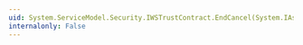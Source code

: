 ```yaml
---
uid: System.ServiceModel.Security.IWSTrustContract.EndCancel(System.IAsyncResult)
internalonly: False
---
```

